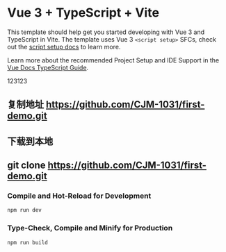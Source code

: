 # Vue 3 + TypeScript + Vite

This template should help get you started developing with Vue 3 and TypeScript in Vite. The template uses Vue 3 `<script setup>` SFCs, check out the [script setup docs](https://v3.vuejs.org/api/sfc-script-setup.html#sfc-script-setup) to learn more.

Learn more about the recommended Project Setup and IDE Support in the [Vue Docs TypeScript Guide](https://vuejs.org/guide/typescript/overview.html#project-setup).



123123
## 复制地址 https://github.com/CJM-1031/first-demo.git
## 下载到本地 
## git clone https://github.com/CJM-1031/first-demo.git

### Compile and Hot-Reload for Development

```sh
npm run dev
```

### Type-Check, Compile and Minify for Production

```sh
npm run build
```

